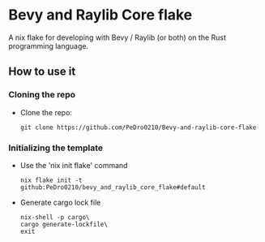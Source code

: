 # Bevy and Raylib Core flake

A nix flake for developing with Bevy / Raylib (or both) on the Rust programming language.


## How to use it

### Cloning the repo

- Clone the repo:
  ```fish
  git clone https://github.com/PeDro0210/Bevy-and-raylib-core-flake
  ```

### Initializing the template

- Use the 'nix init flake' command
  ```fish
  nix flake init -t github:PeDro0210/bevy_and_raylib_core_flake#default
  ```

- Generate cargo lock file
  ```fish
  nix-shell -p cargo\
  cargo generate-lockfile\
  exit
  ```


